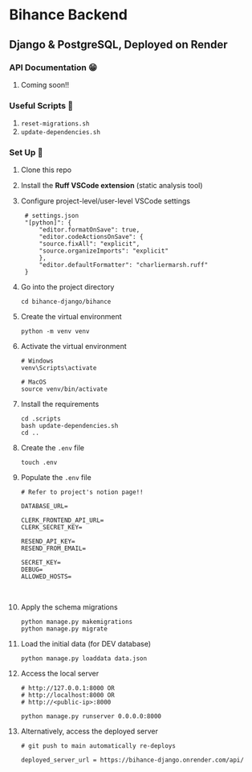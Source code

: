 # Bihance Backend 
## Django & PostgreSQL, Deployed on Render

### API Documentation 😁
1. Coming soon!! 

### Useful Scripts 🤣
1. `reset-migrations.sh`
2. `update-dependencies.sh`

### Set Up 🤩
1. Clone this repo 
2. Install the __Ruff VSCode extension__ (static analysis tool)
3. Configure project-level/user-level VSCode settings 
   ```
    # settings.json
    "[python]": {
        "editor.formatOnSave": true,
        "editor.codeActionsOnSave": {
        "source.fixAll": "explicit",
        "source.organizeImports": "explicit"
        },
        "editor.defaultFormatter": "charliermarsh.ruff"
    }
   ```

4. Go into the project directory 
   ```
   cd bihance-django/bihance
   ```

5. Create the virtual environment 
   ```
   python -m venv venv
   ```
6. Activate the virtual environment 
   ```
   # Windows 
   venv\Scripts\activate 

   # MacOS
   source venv/bin/activate 
   ```

7. Install the requirements 
   ```
   cd .scripts 
   bash update-dependencies.sh 
   cd .. 
   ``` 

8. Create the `.env` file
   ```
   touch .env
   ``` 
9. Populate the `.env` file 
   ```
   # Refer to project's notion page!!

   DATABASE_URL=

   CLERK_FRONTEND_API_URL= 
   CLERK_SECRET_KEY= 

   RESEND_API_KEY= 
   RESEND_FROM_EMAIL=

   SECRET_KEY= 
   DEBUG=
   ALLOWED_HOSTS=
   ```
   <br>

10. Apply the schema migrations 
    ``` 
    python manage.py makemigrations 
    python manage.py migrate
    ``` 

11. Load the initial data (for DEV database)
    ```
    python manage.py loaddata data.json
    ```

12. Access the local server 
    ```
    # http://127.0.0.1:8000 OR 
    # http://localhost:8000 OR 
    # http://<public-ip>:8000

    python manage.py runserver 0.0.0.0:8000
    ```

13. Alternatively, access the deployed server
    ```     
    # git push to main automatically re-deploys

    deployed_server_url = https://bihance-django.onrender.com/api/
    ```
    